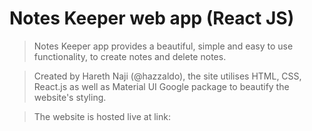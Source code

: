 # Notes Keeper web app (React JS)

> Notes Keeper app provides a beautiful, simple and easy to use functionality, to create notes and delete notes.

> Created by Hareth Naji (@hazzaldo), the site utilises HTML, CSS, React.js as well as Material UI Google package to beautify the website's styling.

> The website is hosted live at link: 